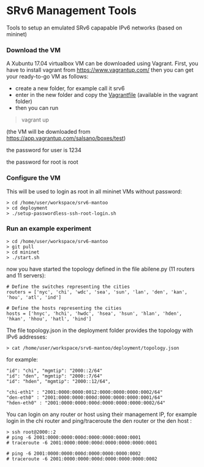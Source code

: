 # SRv6 Management Tools #

Tools to setup an emulated SRv6 capapable IPv6 networks (based on mininet)

### Download the VM ###

A Xubuntu 17.04 virtualbox VM can be downloaded using Vagrant. First, you have to install vagrant from https://www.vagrantup.com/ 
then you can get your ready-to-go VM as follows: 

- create a new folder, for example call it srv6
- enter in the new folder and copy the [Vagrantfile](https://github.com/netgroup/srv6-mantoo/blob/master/vagrant/Vagrantfile) (available in the vagrant folder) 
- then you can run
> vagrant up

(the VM will be downloaded from https://app.vagrantup.com/salsano/boxes/test)

the password for user is 1234

the password for root is root

### Configure the VM ###

This will be used to login as root in all mininet VMs without password:

    > cd /home/user/workspace/srv6-mantoo
    > cd deployment
    > ./setup-passwordless-ssh-root-login.sh

### Run an example experiment ###

    > cd /home/user/workspace/srv6-mantoo
    > git pull
    > cd mininet
    > ./start.sh

now you have started the topology defined in the file abilene.py (11 routers and 11 servers):

    # Define the switches representing the cities
    routers = ['nyc', 'chi', 'wdc', 'sea', 'sun', 'lan', 'den', 'kan', 'hou', 'atl', 'ind']

    # Define the hosts representing the cities
    hosts = ['hnyc', 'hchi', 'hwdc', 'hsea', 'hsun', 'hlan', 'hden', 'hkan', 'hhou', 'hatl', 'hind']

The file topology.json in the deployment folder provides the topology with IPv6 addresses: 

    > cat /home/user/workspace/srv6-mantoo/deployment/topology.json

for example:

    "id": "chi", "mgmtip": "2000::2/64"
    "id": "den", "mgmtip": "2000::7/64"
    "id": "hden", "mgmtip": "2000::12/64", 

    "chi-eth1" : "2001:0000:0000:0012:0000:0000:0000:0002/64"
    "den-eth0" : "2001:0000:0000:000d:0000:0000:0000:0001/64"
    "hden-eth0" : "2001:0000:0000:000d:0000:0000:0000:0002/64"

You can login on any router or host using their management IP, for example login in the chi router and ping/traceroute the den router or the den host :

    > ssh root@2000::2
    # ping -6 2001:0000:0000:000d:0000:0000:0000:0001
    # traceroute -6 2001:0000:0000:000d:0000:0000:0000:0001

    # ping -6 2001:0000:0000:000d:0000:0000:0000:0002
    # traceroute -6 2001:0000:0000:000d:0000:0000:0000:0002
    
    
    
    

    

    

